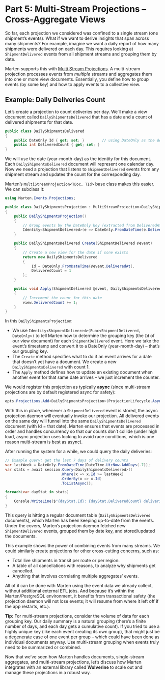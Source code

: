 # Part 5: Multi-Stream Projections – Cross-Aggregate Views

So far, each projection we considered was confined to a single stream (one shipment’s events). What if we want to derive insights that span across many shipments? For example, imagine we want a daily report of how many shipments were delivered on each day. This requires looking at `ShipmentDelivered` events from all shipment streams and grouping them by date.

Marten supports this with [Multi Stream Projections](/events/projections/multi-stream-projections). A multi-stream projection processes events from *multiple* streams and aggregates them into one or more view documents. Essentially, you define how to group events (by some key) and how to apply events to a collective view.

## Example: Daily Deliveries Count

Let’s create a projection to count deliveries per day. We’ll make a view document called `DailyShipmentsDelivered` that has a date and a count of delivered shipments for that date.

```csharp
public class DailyShipmentsDelivered
{
    public DateOnly Id { get; set; }        // using DateOnly as the document Id (the day)
    public int DeliveredCount { get; set; }
}
```

We will use the date (year-month-day) as the identity for this document. Each `DailyShipmentsDelivered` document will represent one calendar day. Now we need a projection that listens to `ShipmentDelivered` events from any shipment stream and updates the count for the corresponding day.

Marten’s `MultiStreamProjection<TDoc, TId>` base class makes this easier. We can subclass it:

```csharp
using Marten.Events.Projections;

public class DailyShipmentsProjection : MultiStreamProjection<DailyShipmentsDelivered, DateOnly>
{
    public DailyShipmentsProjection()
    {
        // Group events by the DateOnly key (extracted from DeliveredAt)
        Identity<ShipmentDelivered>(e => DateOnly.FromDateTime(e.DeliveredAt));
    }

    public DailyShipmentsDelivered Create(ShipmentDelivered @event)
    {
        // Create a new view for the date if none exists
        return new DailyShipmentsDelivered 
        {
            Id = DateOnly.FromDateTime(@event.DeliveredAt),
            DeliveredCount = 1
        };
    }

    public void Apply(ShipmentDelivered @event, DailyShipmentsDelivered view)
    {
        // Increment the count for this date
        view.DeliveredCount += 1;
    }
}
```

In this `DailyShipmentsProjection`:

- We use `Identity<ShipmentDelivered>(Func<ShipmentDelivered, DateOnly>)` to tell Marten how to determine the grouping key (the `Id` of our view document) for each `ShipmentDelivered` event. Here we take the event’s timestamp and convert it to a DateOnly (year-month-day) – that’s our grouping key.
- The `Create` method specifies what to do if an event arrives for a date that doesn’t yet have a document. We create a new `DailyShipmentsDelivered` with count 1.
- The `Apply` method defines how to update an existing document when another event for that same date arrives – we just increment the counter.

We would register this projection as typically **async** (since multi-stream projections are by default registered async for safety):

```csharp
opts.Projections.Add<DailyShipmentsProjection>(ProjectionLifecycle.Async);
```

With this in place, whenever a `ShipmentDelivered` event is stored, the async projection daemon will eventually invoke our projection. All delivered events on the same day will funnel into the same `DailyShipmentsDelivered` document (with Id = that date). Marten ensures that events are processed in order and handles concurrency so that our counts don’t collide (under high load, async projection uses locking to avoid race conditions, which is one reason multi-stream is best as async).

After running the system for a while, we could query the daily deliveries:

```csharp
// Example query: get the last 7 days of delivery counts
var lastWeek = DateOnly.FromDateTime(DateTime.UtcNow.AddDays(-7));
var stats = await session.Query<DailyShipmentsDelivered>()
                         .Where(x => x.Id >= lastWeek)
                         .OrderBy(x => x.Id)
                         .ToListAsync();

foreach(var dayStat in stats)
{
    Console.WriteLine($"{dayStat.Id}: {dayStat.DeliveredCount} deliveries");
}
```

This query is hitting a regular document table (`DailyShipmentsDelivered` documents), which Marten has been keeping up-to-date from the events. Under the covers, Marten’s projection daemon fetched new `ShipmentDelivered` events, grouped them by date key, and stored/updated the documents.

This example shows the power of combining events from many streams. We could similarly create projections for other cross-cutting concerns, such as:

- Total live shipments in transit per route or per region.
- A table of all cancellations with reasons, to analyze why shipments get cancelled.
- Anything that involves correlating multiple aggregates’ events.

All of it can be done with Marten using the event data we already collect, without additional external ETL jobs. And because it’s within the Marten/PostgreSQL environment, it benefits from transactional safety (the projection daemon will not lose events; it will resume from where it left off if the app restarts, etc.).

**Tip:** For multi-stream projections, consider the volume of data for each grouping key. Our daily summary is a natural grouping (there’s a finite number of days, and each day gets a cumulative count). If you tried to use a highly unique key (like each event creating its own group), that might just be a degenerate case of one event per group – which could have been done as individual documents anyway. Use multi-stream grouping when events truly need to be summarized or combined.

Now that we’ve seen how Marten handles documents, single-stream aggregates, and multi-stream projections, let’s discuss how Marten integrates with an external library called **Wolverine** to scale out and manage these projections in a robust way.
